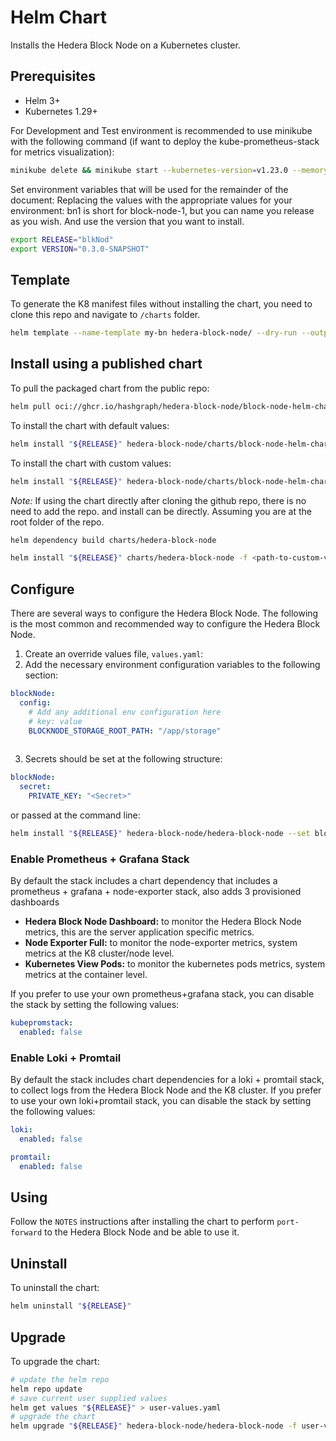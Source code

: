 # Helm Chart
Installs the Hedera Block Node on a Kubernetes cluster.

## Prerequisites
- Helm 3+
- Kubernetes 1.29+

For Development and Test environment is recommended to use minikube with the following command (if want to deploy the kube-prometheus-stack for metrics visualization):
```bash
minikube delete && minikube start --kubernetes-version=v1.23.0 --memory=8g --bootstrapper=kubeadm --extra-config=kubelet.authentication-token-webhook=true --extra-config=kubelet.authorization-mode=Webhook --extra-config=scheduler.bind-address=0.0.0.0 --extra-config=controller-manager.bind-address=0.0.0.0
```

Set environment variables that will be used for the remainder of the document:
Replacing the values with the appropriate values for your environment: bn1 is short for block-node-1, but you can name you release as you wish. And use the version that you want to install.
```bash
export RELEASE="blkNod"
export VERSION="0.3.0-SNAPSHOT"
```

## Template
To generate the K8 manifest files without installing the chart, you need to clone this repo and navigate to `/charts` folder.
```bash
helm template --name-template my-bn hedera-block-node/ --dry-run --output-dir out
```

## Install using a published chart

To pull the packaged chart from the public repo:
```bash
helm pull oci://ghcr.io/hashgraph/hedera-block-node/block-node-helm-chart --version "${VERSION}"
```

To install the chart with default values:
```bash
helm install "${RELEASE}" hedera-block-node/charts/block-node-helm-chart-$VERSION.tgz
```

To install the chart with custom values:
```bash
helm install "${RELEASE}" hedera-block-node/charts/block-node-helm-chart-$VERSION.tgz -f <path-to-custom-values-file>
```

*Note:* If using the chart directly after cloning the github repo, there is no need to add the repo. and install can be directly.
Assuming you are at the root folder of the repo.
```bash
helm dependency build charts/hedera-block-node

helm install "${RELEASE}" charts/hedera-block-node -f <path-to-custom-values-file>
```

## Configure

There are several ways to configure the Hedera Block Node. The following is the most common and recommended way to configure the Hedera Block Node.

1. Create an override values file, `values.yaml`:
2. Add the necessary environment configuration variables to the following section:
```yaml
blockNode:  
  config:
    # Add any additional env configuration here
    # key: value
    BLOCKNODE_STORAGE_ROOT_PATH: "/app/storage"
    
```
3. Secrets should be set at the following structure:
```yaml
blockNode:
  secret:
    PRIVATE_KEY: "<Secret>"    
```
or passed at the command line:
```bash
helm install "${RELEASE}" hedera-block-node/hedera-block-node --set blockNode.secret.PRIVATE_KEY="<Secret>"
```

### Enable Prometheus + Grafana Stack
By default the stack includes a chart dependency that includes a prometheus + grafana + node-exporter stack, also adds 3 provisioned dashboards
- **Hedera Block Node Dashboard:** to monitor the Hedera Block Node metrics, this are the server application specific metrics. 
- **Node Exporter Full:** to monitor the node-exporter metrics, system metrics at the K8 cluster/node level.
- **Kubernetes View Pods:** to monitor the kubernetes pods metrics, system metrics at the container level.

If you prefer to use your own prometheus+grafana stack, you can disable the stack by setting the following values:
```yaml
kubepromstack:
  enabled: false
```

### Enable Loki + Promtail
By default the stack includes chart dependencies for a loki + promtail stack, to collect logs from the Hedera Block Node and the K8 cluster.
If you prefer to use your own loki+promtail stack, you can disable the stack by setting the following values:
```yaml
loki:
  enabled: false

promtail:
  enabled: false
```

## Using
Follow the `NOTES` instructions after installing the chart to perform `port-forward` to the Hedera Block Node and be able to use it.

## Uninstall
To uninstall the chart:
```bash
helm uninstall "${RELEASE}"
```

## Upgrade
To upgrade the chart:
```bash
# update the helm repo
helm repo update
# save current user supplied values
helm get values "${RELEASE}" > user-values.yaml
# upgrade the chart
helm upgrade "${RELEASE}" hedera-block-node/hedera-block-node -f user-values.yaml
```
